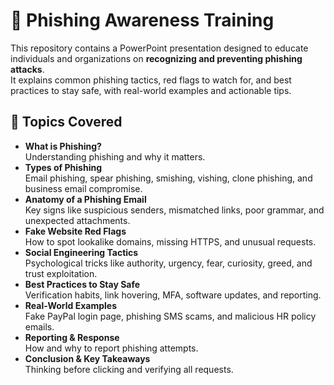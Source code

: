 # 📢 Phishing Awareness Training

This repository contains a PowerPoint presentation designed to educate individuals and organizations on **recognizing and preventing phishing attacks**.  
It explains common phishing tactics, red flags to watch for, and best practices to stay safe, with real-world examples and actionable tips.

## 🎯 Topics Covered

- **What is Phishing?**  
  Understanding phishing and why it matters.
- **Types of Phishing**  
  Email phishing, spear phishing, smishing, vishing, clone phishing, and business email compromise.
- **Anatomy of a Phishing Email**  
  Key signs like suspicious senders, mismatched links, poor grammar, and unexpected attachments.
- **Fake Website Red Flags**  
  How to spot lookalike domains, missing HTTPS, and unusual requests.
- **Social Engineering Tactics**  
  Psychological tricks like authority, urgency, fear, curiosity, greed, and trust exploitation.
- **Best Practices to Stay Safe**  
  Verification habits, link hovering, MFA, software updates, and reporting.
- **Real-World Examples**  
  Fake PayPal login page, phishing SMS scams, and malicious HR policy emails.
- **Reporting & Response**  
  How and why to report phishing attempts.
- **Conclusion & Key Takeaways**  
  Thinking before clicking and verifying all requests.
